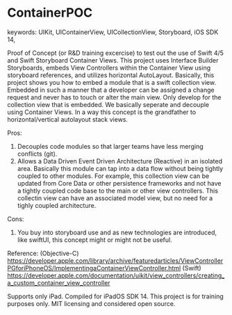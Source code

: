 # ContainerPOC

keywords: UIKit, UIContainerView, UICollectionView, Storyboard, iOS SDK 14, 

Proof of Concept (or R&D training excercise) to test out the use of Swift 4/5 and Swift Storyboard Container Views.  This project uses Interface Builder Storyboards, embeds View Controllers within the Container View using storyboard references, and utilizes horizontal AutoLayout. Basically, this project shows you how to embed a module that is a swift collection view. Embedded in such a manner that a developer can be assigned a change request and never has to touch or alter the main view.  Only develop for the collection view that is embedded. We basically seperate and decouple using Container Views.  In a way this concept is the grandfather to horizontal/vertical autolayout stack views. 

Pros:
1. Decouples code modules so that larger teams have less merging conflicts (git).
2. Allows a Data Driven Event Driven Architecture (Reactive) in an isolated area. Basically this module can tap into a data flow without being tightly coupled to other modules. For example, this collection view can be updated from Core Data or other persistence frameworks and not have a tightly coupled code base to the main or other view controllers. This collectin view can have an associated model view, but no need for a tighly coupled architecture. 

Cons:
1. You buy into storyboard use and as new technologies are introduced, like swiftUI, this concept might or might not be useful. 

Reference: 
(Objective-C) https://developer.apple.com/library/archive/featuredarticles/ViewControllerPGforiPhoneOS/ImplementingaContainerViewController.html
(Swift) https://developer.apple.com/documentation/uikit/view_controllers/creating_a_custom_container_view_controller

Supports only iPad. Compiled for iPadOS SDK 14.
This project is for training purposes only. MIT licensing and considered open source. 



